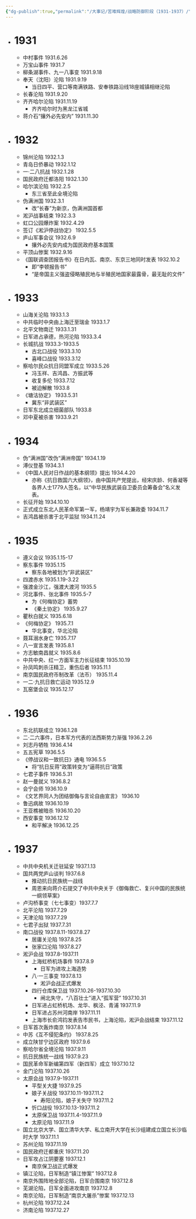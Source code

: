 ```yaml
---
{"dg-publish":true,"permalink":"/大事记/苦难辉煌/战略防御阶段（1931-1937）/","title":"战略防御阶段（1931-1937）","tags":["近代史"],"noteIcon":"1","created":"2023-08-30T09:05:17.825+08:00","updated":"2024-09-22T21:29:09.026+08:00"}
---
```


- # 1931  
    -   中村事件 1931.6.26  
    -   万宝山事件 1931.7  
    -   柳条湖事件、九一八事变 1931.9.18  
    -   奉天（沈阳）沦陷 1931.9.19  
        -   当日四平、营口等南满铁路、安奉铁路沿线18座城镇相继沦陷  
    -   长春沦陷 1931.9.20  
    -   齐齐哈尔沦陷 1931.11.19  
        -   齐齐哈尔时为黑龙江省城  
    -   蒋介石“攘外必先安内” 1931.11.30  
- # 1932  
    -   锦州沦陷 1932.1.3  
    -   青岛日侨暴动 1932.1.12  
    -   一·二八抗战 1932.1.28
    -   国民政府迁都洛阳 1932.1.30  
    -   哈尔滨沦陷 1932.2.5  
        -   东三省至此全境沦陷  
    -   伪满洲国 1932.3.1  
        -   改“长春”为新京，伪满洲国首都  
    -   淞沪战事结束 1932.3.3  
    -   虹口公园爆炸案 1932.4.29  
    -   签订《淞沪停战协定》 1932.5.5  
    -   庐山军事会议 1932.6.9  
        -   攘外必先安内成为国民政府基本国策  
    -   平顶山惨案 1932.9.16  
    -   《国联调查团报告书》在日内瓦、南京、东京三地同时发表 1932.10.2  
        -   即“李顿报告书”  
        -   “是帝国主义强盗侵略殖民地与半殖民地国家最露骨，最无耻的文件”  
- # 1933  
    -   山海关沦陷 1933.1.3  
    -   中共临时中央由上海迁至瑞金 1933.1.7  
    -   北平文物南迁 1933.1.31  
    -   日军进占承德，热河沦陷 1933.3.4  
    -   长城抗战 1933.3-1933.5  
        -   古北口战役 1933.3.10  
        -   喜峰口战役 1933.3.12  
    -   察哈尔民众抗日同盟军成立 1933.5.26  
        -   冯玉祥、吉鸿昌、方振武等  
        -   收复多伦 1933.7.12  
        -   被迫解散 1933.8  
    -   《塘沽协定》 1933.5.31  
        -   冀东“非武装区”  
    -   日军东北成立细菌部队 1933.8  
    -   邓中夏被杀害 1933.9.21  
- # 1934  
    -   伪“满洲国”改伪“满洲帝国” 1934.1.19  
    -   溥仪登基 1934.3.1  
    -   《中国人民对日作战的基本纲领》提出 1934.4.20  
        -   亦称《抗日救国六大纲领》，由中国共产党提出，经宋庆龄、何香凝等各界人士1779人签名，以“中华民族武装自卫委员会筹备会”名义发表。  
    -   长征开始 1934.10.10  
    -   正式成立东北人民革命军第一军，杨靖宇为军长兼政委 1934.11.7  
    -   吉鸿昌被杀害于北平监狱 1934.11.24  
- # 1935  
    -   遵义会议 1935.1.15-17  
    -   察东事件 1935.1.15  
        -   察东各地被划为“非武装区”  
    -   四渡赤水 1935.1.19-3.22  
    -   强渡金沙江，强渡大渡河 1935.5  
    -   河北事件、张北事件 1935.5-7  
        -   为《何梅协定》蓄势  
        -   《秦土协定》 1935.9.27  
    -   瞿秋白就义 1935.6.18  
    -   《何梅协定》 1935.7.1  
        -   华北事变，华北沦陷  
    -   聂耳溺水身亡 1935.7.17  
    -   八一宣言发表 1935.8.1  
    -   方志敏南昌就义 1935.8.6  
    -   中共中央、红一方面军主力长征结束 1935.10.19  
    -   孙凤鸣刺杀汪精卫，重伤后者 1935.11.1  
    -   南京国民政府币制改革（法币） 1935.11.4  
    -   一二·九抗日救亡运动 1935.12.9  
    -   瓦窑堡会议 1935.12.17  
- # 1936  
    -   东北抗联成立 1936.1.28  
    -   二·二六事件，日本军方代表的法西斯势力渐强 1936.2.26  
    -   刘志丹牺牲 1936.4.14  
    -   五五宪草 1936.5.5  
    -   《停战议和一致抗日》通电 1936.5.5  
        -   将“抗日反蒋”政策转变为“逼蒋抗日”政策  
    -   七君子事件 1936.5.31  
    -   赵一曼就义 1936.8.2  
    -   会宁会师 1936.10.9  
    -   《文艺界同人为团结御侮与言论自由宣言》 1936.10  
    -   鲁迅病故 1936.10.19  
    -   王亚樵被暗杀 1936.10.20  
    -   西安事变 1936.12.12  
        -   和平解决 1936.12.25  
- # 1937  
    -   中共中央机关迁驻延安 1937.1.13  
    -   国共两党庐山谈判 1937.6.8  
        -   推动抗日民族统一战线  
        -   周恩来向蒋介石提交了中共中央关于《御侮救亡、复兴中国的民族统一纲领草案》  
    -   卢沟桥事变（七七事变）1937.7.7  
    -   北平沦陷 1937.7.29  
    -   天津沦陷 1937.7.29  
    -   七君子出狱 1937.7.31  
    -   南口战役 1937.8.11-1937.8.27  
        -   居庸关沦陷 1937.8.25  
        -   张家口沦陷 1937.8.27  
    -   淞沪会战 1937.8-1937.11  
        -   上海虹桥机场事件 1937.8.9  
            -   日军为进攻上海造势  
        -   八·一三事变 1937.8.13  
            -   淞沪会战正式爆发  
        -   四行仓库保卫战 1937.10.26-1937.10.30  
            -   闸北失守，“八百壮士”进入“孤军营” 1937.10.31  
        -   日军进占虹桥机场、龙华、枫泾、青浦 1937.11.9  
        -   日军进占苏州河南岸 1937.11.11  
        -   上海市长俞鸿钧发表告市民书，上海沦陷，淞沪会战结束 1937.11.12  
    -   日军首次轰炸南京 1937.8.14  
    -   中苏《互不侵犯条约》 1937.8.25  
    -   成立陕甘宁边区政府 1937.9.6  
    -   察哈尔省全境沦陷 1937.9.11  
    -   抗日民族统一战线 1937.9.23  
    -   国民革命军新编第四军（新四军）成立 1937.10.12  
    -   金门沦陷 1937.10.26  
    -   太原会战 1937.9-1937.11  
        -   平型关大捷 1937.9.25  
        -   娘子关战役 1937.10.11-1937.11.2  
            -   寿阳沦陷，娘子关失守 1937.11.2  
        -   忻口战役 1937.10.13-1937.11.2  
        -   太原保卫战 1937.11.4-1937.11.9  
        -   太原沦陷 1937.11.9  
    -   国立北京大学、国立清华大学、私立南开大学在长沙组建成立国立长沙临时大学 1937.11.1  
    -   苏州沦陷 1937.11.19  
    -   国民政府迁都重庆 1937.11.20  
    -   日军攻占江阴要塞 1937.12.1  
        -   南京保卫战正式爆发  
    -   镇江沦陷，日军制造“镇江惨案” 1937.12.8  
    -   南京外围阵地全部沦陷，日军合围南京 1937.12.8  
    -   芜湖沦陷，日军全面进攻南京 1937.12.8  
    -   南京沦陷，日军制造“南京大屠杀”惨案 1937.12.13  
    -   杭州沦陷 1937.12.24  
    -   济南沦陷 1937.12.27